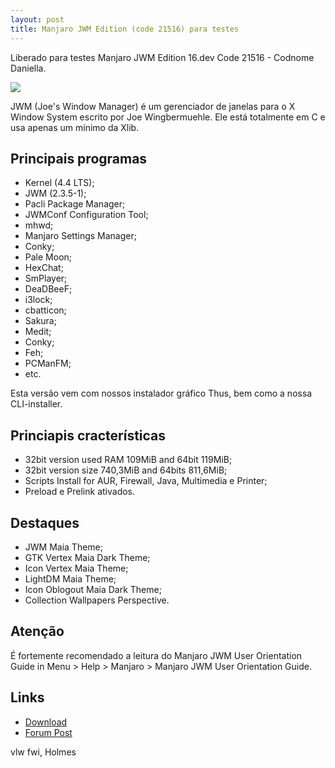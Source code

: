 ```yaml
---
layout: post
title: Manjaro JWM Edition (code 21516) para testes
---
```


Liberado para testes Manjaro JWM Edition 16.dev Code 21516 - Codnome Daniella.

<img src="http://i.imgur.com/n0PseGi.png">

JWM (Joe's Window Manager) é um gerenciador de janelas para o X Window System escrito por Joe Wingbermuehle. Ele está totalmente em C e usa apenas um mínimo da Xlib. 

## Principais programas

* Kernel (4.4 LTS);
* JWM (2.3.5-1);
* Pacli Package Manager;
* JWMConf Configuration Tool;
* mhwd;
* Manjaro Settings Manager;
* Conky;
* Pale Moon;
* HexChat;
* SmPlayer;
* DeaDBeeF;
* i3lock;
* cbatticon;
* Sakura;
* Medit;
* Conky;
* Feh;
* PCManFM;
* etc.

Esta versão vem com nossos instalador gráfico Thus, bem como a nossa CLI-installer.

## Princiapis cracterísticas

* 32bit version used RAM 109MiB and 64bit 119MiB;
* 32bit version size 740,3MiB and 64bits 811,6MiB;
* Scripts Install for AUR, Firewall, Java, Multimedia e Printer;
* Preload e Prelink ativados.

## Destaques

* JWM Maia Theme;
* GTK Vertex Maia Dark Theme;
* Icon Vertex Maia Theme;
* LightDM Maia Theme;
* Icon Oblogout Maia Dark Theme;
* Collection Wallpapers Perspective.

## Atenção

É fortemente recomendado a leitura do Manjaro JWM User Orientation Guide in Menu > Help > Manjaro > Manjaro JWM User Orientation Guide.

## Links

* [Download](https://sourceforge.net/projects/holmeslinux/files/Manjaro%20JWM%2016.dev/Code%2021516)
* [Forum Post](https://forum.manjaro.org/t/manjaro-jwm-edition-16-dev-to-tests-code-21516/1925)

vlw fwi, Holmes